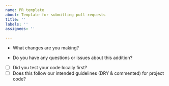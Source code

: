 ```yaml
---
name: PR template
about: Template for submitting pull requests
title: ''
labels: ''
assignees: ''

---
```


- What changes are you making? 

- Do you have any questions or issues about this addition?  

- [ ] Did you test your code locally first?
- [ ] Does this follow our intended guidelines (DRY & commented) for project code? 
